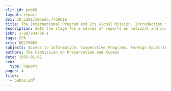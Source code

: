```yaml
---
clir_id: pub50
layout: report
doi: 10.5281/zenodo.7750616
title: The International Program and Its Global Mission. Introduction to Report Series
description: Sets the stage for a series of reports on national and cooperative preservation initiatives around the globe, with a look at the severity of loss among library and archival holdings worldwide. Lists future international reports, which will focus on Latin America, Bulgaria, and Europe.
isbn: 1-887334-35-1
tags: CPA
eric: ED379002
subjects: Access to Information, Cooperative Programs, Foreign Countries, Institutional Mission, International Cooperation, International Programs, Preservation, Program Descriptions, Records Management, Reports
authors: The Commission on Preservation and Access
date: 1995-01-01
seo:
  type: Report
pages: 4
files:
  - pub50.pdf
---
```

